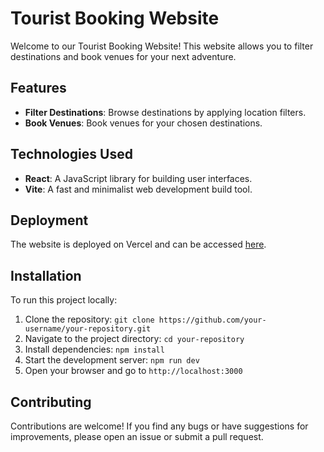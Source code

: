 # Tourist Booking Website

Welcome to our Tourist Booking Website! This website allows you to filter destinations and book venues for your next adventure.

## Features
- **Filter Destinations**: Browse destinations by applying location filters.
- **Book Venues**: Book venues for your chosen destinations.

## Technologies Used
- **React**: A JavaScript library for building user interfaces.
- **Vite**: A fast and minimalist web development build tool.

## Deployment
The website is deployed on Vercel and can be accessed [here](https://booking-tourism.vercel.app).

## Installation
To run this project locally:
1. Clone the repository: `git clone https://github.com/your-username/your-repository.git`
2. Navigate to the project directory: `cd your-repository`
3. Install dependencies: `npm install`
4. Start the development server: `npm run dev`
5. Open your browser and go to `http://localhost:3000`

## Contributing
Contributions are welcome! If you find any bugs or have suggestions for improvements, please open an issue or submit a pull request.
